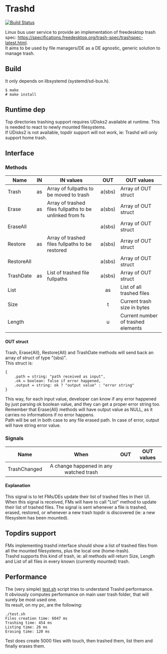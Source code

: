 # Trashd

[![Build Status](https://travis-ci.org/FedeDP/Trashd.svg?branch=master)](https://travis-ci.org/FedeDP/Trashd)

Linux bus user service to provide an implementation of freedesktop trash spec: https://specifications.freedesktop.org/trash-spec/trashspec-latest.html.  
It aims to be used by file managers/DE as a DE agnostic, generic solution to manage trash.  

## Build
It only depends on libsystemd (systemd/sd-bus.h).  

    $ make
    # make install
    
## Runtime dep
Top directories trashing support requires UDisks2 available at runtime. This is needed to react to newly mounted filesystems.  
If UDisks2 is not available, topdir support will not work, ie: Trashd will only support home trash.  

## Interface
### Methods
| Name | IN | IN values | OUT | OUT values |
|-|:-:|-|:-:|-|
| Trash | as | Array of fullpaths to be moved to trash | a(sbs) | Array of OUT struct |
| Erase | as | Array of trashed files fullpaths to be unlinked from fs | a(sbs) | Array of OUT struct |
| EraseAll | | | a(sbs) | Array of OUT struct |
| Restore | as | Array of trashed files fullpaths to be restored | a(sbs) | Array of OUT struct |
| RestoreAll | | | a(sbs) | Array of OUT struct |
| TrashDate | as | List of trashed file fullpaths | a(sbs) | Array of OUT struct |
| List | | | as | List of all trashed files |
| Size | | | t | Current trash size in bytes |
| Length | | | u | Current number of trashed elements |

#### OUT struct
Trash, Erase{All}, Restore{All} and TrashDate methods will send back an array of struct of type "(sbs)".  
This struct is:

    { 
        .path = string: "path received as input", 
        .ok = boolean: false if error happened, 
        .output = string: ok ? "output value" : "error string" 
    }

This way, for each input value, developer can know if any error happened by just parsing ok boolean value, and they can get a proper error string too.  
Remember that Erase{All} methods will have output value as NULL, as it carries no informations if no error happens.  
Path will be set in both case to any file erased path. In case of error, output will have string error value.  

### Signals
| Name | When | OUT | OUT values |
|-|:-:|-|:-:|
| TrashChanged | A change happened in any watched trash | | |

#### Explanation
This signal is to let FMs/DEs update their list of trashed files in their UI.  
When this signal is received, FMs will have to call "List" method to update their list of trashed files.
The signal is sent whenever a file is trashed, erased, restored, or whenever a new trash topdir is discovered (ie: a new filesystem has been mounted).

## Topdirs support
FMs implementing trashd interface should show a list of trashed files from all the mounted filesystems, plus the local one (home-trash).  
Trashd supports this kind of trash, ie: all methods will return Size, Length and List of all files in every known (currently mounted) trash. 

## Performance
The (very simple) [test.sh](https://github.com/FedeDP/Trashd/blob/master/test.sh) script tries to understand Trashd performance.  
It obviously computes performance on main user trash folder, that will surely be most used one.  
Its result, on my pc, are the following:  

    ./test.sh 
    Files creation time: 6047 ms
    Trashing time: 454 ms
    Listing time: 26 ms
    Erasing time: 120 ms

Test does create 5000 files with touch, then trashed them, list them and finally erases them.
